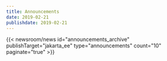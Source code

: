 ```yaml
---
title: Announcements
date: 2019-02-21
publishdate: 2019-02-21
---
```


{{< newsroom/news
      id="announcements_archive" 
      publishTarget="jakarta_ee"
      type="announcements"
      count="10"
      paginate="true" >}}